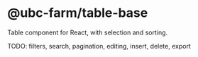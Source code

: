 # @ubc-farm/table-base

Table component for React, with selection and sorting.

TODO: filters, search, pagination, editing, insert, delete, export
